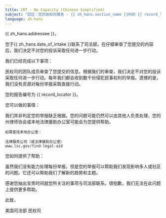 ```yaml
---
title: CRT - No Capacity (Chinese Simplified)
subject: "回应：您的民权司报告 - {{ zh_hans.section_name }}科的 {{ record_locator }}"
language: zh-hans
---
```

{{ zh_hans.addressee }}，

您于{{ zh_hans.date_of_intake }}联系了司法部。在仔细审查了您提交的内容后，我们决定不对您的投诉采取任何进一步行动。

我们已经完成以下事项：

民权司的团队成员审查了您提交的信息。根据我们的审查，我们决定不对您的投诉采取任何进一步行动。每年我们都会收到数千份侵犯民事权利的举报。遗憾的是，我们没有资源对每份举报采取直接行动。

您的报告编号为 {{ record_locator }}。

您可以做的事情：

我们并非判定您的举报缺乏根据。您的问题可能仍然可以由其他人负责处理，您的州律师协会或本地法律援助办公室可能会为您提供帮助。

    如需查找本地办公室：

    法律服务公司（或法律援助办公室）
    www.lsc.gov/find-legal-aid

您如何提供了帮助：

虽然我们没有能力处理每份举报，但是您的举报可以帮助我们发现影响多人或社区的问题。它还可以帮助我们了解新的趋势和主题。

感谢您抽出宝贵时间就您所关注的事项与司法部联系。很抱歉，我们无法在此问题上提供更多帮助。

此致，

美国司法部
民权司
